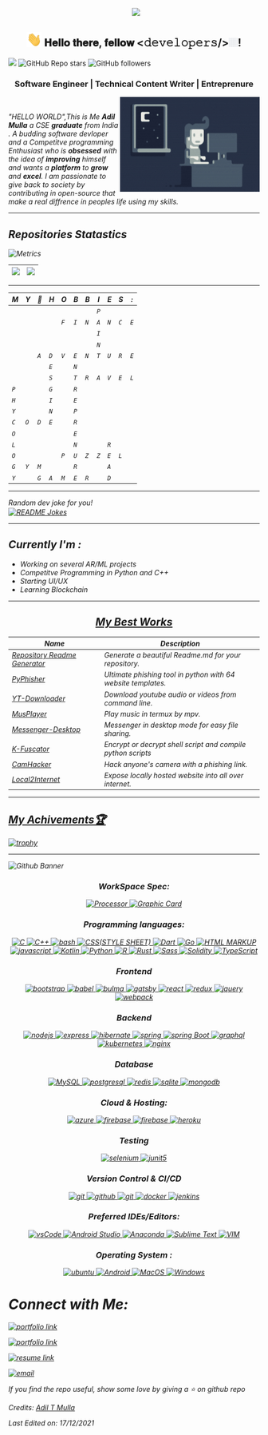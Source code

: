 <p align="center">
  <img src="https://github.com/Adil091/Adil_91/blob/main/readme%20upper.png" height="200"/>
</p>

<div align="center">
<h2><img src="https://github.com/Adil091/Adil091/blob/main/Hi.gif" width="30px"> 𝐇𝐞𝐥𝐥𝐨 𝐭𝐡𝐞𝐫𝐞, 𝐟𝐞𝐥𝐥𝐨𝐰 <𝚍𝚎𝚟𝚎𝚕𝚘𝚙𝚎𝚛𝚜/><img src="https://github.com/Adil091/Adil091/blob/main/giphy.gif" width="18px">!</h2>
</div>



![](https://komarev.com/ghpvc/?username=your-github-Adil091&label=Profile+Views)
<img alt="GitHub Repo stars" src="https://img.shields.io/github/stars/Adil091/Adil_91?style=social">
<img alt="GitHub followers" src="https://img.shields.io/github/followers/Adil091?style=social">

<h3 align="center">Software Engineer | Technical Content Writer | Entreprenure</h3>
<p align="center">
    
<a target="_blank">
  <img align="right" height="190" width="280" alt="GIF" src="https://raw.githubusercontent.com/AVS1508/AVS1508/master/assets/Night-Coding.gif">
</a>
  
<p align="left">
<em>
"HELLO WORLD",This is Me <b>Adil Mulla</b> a <i>CSE</><i> <b>graduate</b> from India </a> . A budding software devloper and a Competitve programming Enthusiast who is <b>obsessed</b> with the idea of <b>improving</b> himself and wants a <b>platform</b> to <b>grow</b> and <b>excel</b>. I am passionate to give back to society by contributing  in open-source  that make a real diffrence in peoples life using my skills.    
</em> 
<br>

  
<hr>
<h2>Repositories Statastics</h2>
<p align="center">
    
![Metrics](https://metrics.lecoq.io/Adil091?template=classic&base.header=0&base.activity=0&base.community=0&base.repositories=0&base.metadata=0&isocalendar=1&languages=1&isocalendar.duration=half-year&languages.limit=8&languages.sections=most-used&languages.colors=github&languages.threshold=0%25&languages.indepth=false&languages.analysis.timeout=15&languages.categories=markup%2C%20programming&languages.recent.categories=markup%2C%20programming&languages.recent.load=300&languages.recent.days=14&config.timezone=Asia%2FCalcutta)

</p>


<img src="https://github-readme-stats-eight-theta.vercel.app/api?username=Adil091&show_icons=true&theme=algolia&include_all_commits=true&count_private=true">|<img src="https://github-readme-streak-stats.herokuapp.com?user=Adil091&theme=tokyonight&hide_border=true&date_format=j%20M%5B%20Y%5D"/>
|---|---|

<hr>

|M|Y|💚|H|O|B|B|I|E|S|:|
| - | - | - | - | - | - | - | - | - | - | - |
| | | | | | | |`P`| | | | | | | | | | | |
| | | | |`F`|`I`|`N`|`A`|`N`|`C`|`E`| | | |
| | | | | | | |`I`| | | | | |
| | | | | | | |`N`| | | | | | |
| | |`A`|`D`|`V`|`E`|`N`|`T`|`U`|`R`|`E`| | | |
| | | |`E`| |`N`| | | | | | | | |
| | | |`S`| |`T`|`R`|`A`|`V`|`E`|`L`| | | |
|`P`| | |`G`||`R`| | | | | | | | |
|`H`| | |`I`| |`E`| | | | | |`C`|| |
|`Y`| | |`N`||`P`| | | | | | | | |
|`C`|`O`|`D`|`E`| |`R`| | | | | |`D`|`Y`| |
|`O`| | | | |`E`| | | | | |`E`| | |
|`L`| | | | |`N`| | |`R`| | | | | |
|`O`| | | |`P`|`U`|`Z`|`Z`|`E`|`L`| | | | |
|`G`|`Y`|`M`| | |`R`| | |`A`| | | | | |
|`Y`| |`G`|`A`|`M`|`E`|`R`| |`D`| | | | | |


<hr>
<i>Random dev joke for you! </i><br>
<a href="https://readme-jokes.vercel.app"><img align="center" src="https://readme-jokes.vercel.app/api" alt="README Jokes"></a>
<hr>

## Currently I'm :

- Working on several AR/ML projects
- Competitve Programming in Python and C++
- Starting UI/UX
- Learning Blockchain

<hr>

<h2 align="center"><u>My Best Works</u></h2>

| Name                  | Description                                                |
| ---------------------------------|--------------------------------------------------------------- |
| _[Repository Readme Generator](https://github.com/KasRoudra/repository-readme-generator)_            | Generate a beautiful Readme.md for your repository.             |
| _[PyPhisher](https://github.com/KasRoudra/pyphisher)_                          | Ultimate phishing tool in python with 64 website templates.     |
| _[YT-Downloader](https://github.com/KasRoudra/YT-Downloader)_                  | Download youtube audio or videos from command line.             |
| _[MusPlayer](https://github.com/KasRoudra/MusPlayer)_                         | Play music in termux by mpv.                                     |
| _[Messenger-Desktop](https://github.com/KasRoudra/messengerdesktop)_           |  Messenger in desktop mode for easy file sharing.                |
| _[K-Fuscator](https://github.com/KasRoudra/k-fuscator)_                       | Encrypt or decrypt shell script and compile python scripts       |
| _[CamHacker](https://github.com/KasRoudra/CamHacker)_                         | Hack anyone's camera with a phishing link.                       |
| _[Local2Internet](https://github.com/KasRoudra/Local2Internet)_               | Expose locally hosted website into all over internet.            |

<hr>

<h2 align="left"><u>My Achivements🏆</u></h2>

[![trophy](https://github-profile-trophy.vercel.app/?username=Adil091)](https://github.com/ryo-ma/github-profile-trophy)

<hr>

![Github Banner](https://github.com/Adil091/Adil_91/blob/main/readme%20lang.png)



<h3 align="center"> WorkSpace Spec:</h3>
<p align="center"> 
  <a href="https://ark.intel.com/content/www/us/en/ark/products/190883/intel-core-i59400f-processor-9m-cache-up-to-4-10-ghz.html" target="_blank">
    <img src="https://img.shields.io/badge/Intel-Core_i5_9th-0071C5?style=for-the-badge&logo=intel&logoColor=white" alt="Processor"/> 
  </a>
  <a href="https://www.nvidia.com/en-in/geforce/graphics-cards/gtx-1660-super/" target="_blank">
    <img src="https://img.shields.io/badge/NVIDIA-GTX1660 Super-76B900?style=for-the-badge&logo=nvidia&logoColor=white" alt="Graphic Card"/> 
  </a>
</p>
    
<h3 align="center"> Programming languages:</h3>
 <p align="center"> 
  <a href="https://www.learn-c.org" target="_blank">
    <img src="https://img.shields.io/badge/c-%2300599C.svg?style=for-the-badge&logo=c&logoColor=white" alt="C"/> 
  </a>
  <a href="https://www.cplusplus.com/doc/tutorial/" target="_blank">
    <img src="https://img.shields.io/badge/c++-%2300599C.svg?style=for-the-badge&logo=c%2B%2B&logoColor=white" alt="C++"/> 
  </a>
<a href="https://www.tutorialspoint.com/unix/shell_scripting.htm" target="_blank">
    <img src="https://img.shields.io/badge/shell_script-%23121011.svg?style=for-the-badge&logo=gnu-bash&logoColor=white" alt="bash"/> 
  </a>
<a href="https://www.w3schools.com/css/" target="_blank">
    <img src="https://img.shields.io/badge/css3-%231572B6.svg?style=for-the-badge&logo=css3&logoColor=white" alt="CSS(STYLE SHEET)"/> 
  </a>
<a href="https://dart.dev/tutorials" target="_blank">
    <img src="https://img.shields.io/badge/dart-%230175C2.svg?style=for-the-badge&logo=dart&logoColor=white" alt="Dart"/> 
  </a>
<a href="https://www.tutorialspoint.com/go/index.htm" target="_blank">
    <img src="https://img.shields.io/badge/go-%2300ADD8.svg?style=for-the-badge&logo=go&logoColor=white" alt="Go"/> 
  </a>
<a href="https://www.w3.org/html/" target="_blank">
    <img src="https://img.shields.io/badge/html-E34F26.svg?style=for-the-badge&logo=html5&logoColor=white" alt="HTML MARKUP"/> 
  </a>
<a href="https://developer.mozilla.org/en-US/docs/Web/JavaScript" target="_blank"> 
    <img src="https://img.shields.io/badge/Javascript-F7DF1E.svg?style=for-the-badge&logo=javascript&logoColor=black"alt="javascript"/>
  </a>

<a href="https://www.programiz.com/kotlin-programming" target="_blank">
    <img src="https://img.shields.io/badge/kotlin-%230095D5.svg?style=for-the-badge&logo=kotlin&logoColor=white" alt="Kotlin"/> 
  </a>

<a href="https://www.tutorialspoint.com/python/index.htm" target="_blank">
    <img src="https://img.shields.io/badge/python-3670A0?style=for-the-badge&logo=python&logoColor=ffdd54" alt=" Python"/> 
  </a>

<a href="https://www.javatpoint.com/r-tutorial" target="_blank">
    <img src="https://img.shields.io/badge/r-%23276DC3.svg?style=for-the-badge&logo=r&logoColor=white" alt="R"/> 
  </a>

<a href="https://www.rust-lang.org/learn" target="_blank">
    <img src="https://img.shields.io/badge/rust-%23000000.svg?style=for-the-badge&logo=rust&logoColor=white" alt="Rust"/> 
  </a>

<a href="https://www.w3schools.com/sass/" target="_blank">
    <img src="https://img.shields.io/badge/SASS-hotpink.svg?style=for-the-badge&logo=SASS&logoColor=white" alt="Sass"/> 
  </a>

<a href="https://soliditylang.org" target="_blank">
    <img src="https://img.shields.io/badge/Solidity-%23363636.svg?style=for-the-badge&logo=solidity&logoColor=white" alt="Solidity"/> 
  </a>

<a href="https://www.typescriptlang.org/" target="_blank">
    <img src="https://img.shields.io/badge/typescript-3178C6.svg?style=for-the-badge&logo=typescript&logoColor=white" alt="TypeScript"/> 
  </a>

 </p>

<h3 align="center">Frontend</h3>
<p align="center">
      <a href="https://getbootstrap.com" target="_blank">
    <img src="https://img.shields.io/badge/bootstrap-7952B3.svg?style=for-the-badge&logo=bootstrap&logoColor=white"
      alt="bootstrap"/>
  </a>
  <a href="https://babeljs.io/" target="_blank">
    <img src="https://img.shields.io/badge/babel-F9DC3E.svg?style=for-the-badge&logo=babel&logoColor=black" alt="babel"/> 
  </a>
  <a href="https://bulma.io/" target="_blank">
    <img src="https://img.shields.io/badge/bulma-00D1B2.svg?style=for-the-badge&logo=bulma&logoColor=white"
      alt="bulma"/>
  </a>
  <a href="https://www.gatsbyjs.com/" target="_blank">
    <img src="https://img.shields.io/badge/gatsbyjs-663399.svg?style=for-the-badge&logo=gatsby&logoColor=white" alt="gatsby" />
  </a>
  <a href="https://reactjs.org/" target="_blank"> 
    <img src="https://img.shields.io/badge/reactjs-61DAFB.svg?style=for-the-badge&logo=react&logoColor=black"
      alt="react"/> 
  </a>
  <a href="https://redux.js.org" target="_blank"> 
    <img src="https://img.shields.io/badge/redux-764ABC.svg?style=for-the-badge&logo=redux&logoColor=white" alt="redux"/> 
  </a> 
  <a href="https://jquery.com/" target="_blank">
    <img src="https://img.shields.io/badge/jquery-0769AD.svg?style=for-the-badge&logo=jquery&logoColor=white" alt="jquery"/> 
  </a>
  <a href="https://webpack.js.org" target="_blank">
    <img src="https://img.shields.io/badge/webpack-8DD6F9.svg?style=for-the-badge&logo=webpack&logoColor=black"
      alt="webpack"/>
  </a>
</p>

<h3 align="center">Backend</h3>
<p align="center">
  <a href="https://nodejs.org" target="_blank"> 
    <img src="https://img.shields.io/badge/node.js-339933.svg?style=for-the-badge&logo=nodedotjs&logoColor=white"
      alt="nodejs"/> 
  </a>
  <a href="https://expressjs.com" target="_blank">
    <img src="https://img.shields.io/badge/express-000000.svg?style=for-the-badge&logo=express&logoColor=white"
      alt="express" />
  <a href="https://hibernate.org/" target="_blank"> 
    <img src="https://img.shields.io/badge/hibernate-59666C.svg?style=for-the-badge&logo=hibernate&logoColor=white" alt="hibernate " /> 
  </a>
    <a href="https://spring.io/" target="_blank"> 
      <img src="https://img.shields.io/badge/spring%20IOC-6DB33F.svg?style=for-the-badge&logo=spring&logoColor=white" alt="spring" /> 
  </a>
  <a href="https://spring.io/" target="_blank"> 
    <img src="https://img.shields.io/badge/spring%20boot-6DB33F.svg?style=for-the-badge&logo=springboot&logoColor=white" alt="spring Boot" /> 
  </a>
  <a href="https://graphql.org" target="_blank">
    <img src="https://img.shields.io/badge/graphql-E10098.svg?style=for-the-badge&logo=graphql&logoColor=white" alt="graphql" />
  </a>
  <a href="https://kubernetes.io" target="_blank"> 
    <img src="https://img.shields.io/badge/kubernetes-326CE5.svg?style=for-the-badge&logo=kubernetes&logoColor=white" alt="kubernetes"/>
  </a>
  <a href="https://www.nginx.com" target="_blank"> 
    <img src="https://img.shields.io/badge/nginx-009639.svg?style=for-the-badge&logo=nginx&logoColor=white" 
      alt="nginx"/> 
  </a> 
</p>

<h3 align="center">Database</h3>
<p align="center">
  <a href="https://www.tutorialspoint.com/mongodb/index.htm" target="_blank">
    <img src="https://img.shields.io/badge/mysql-%2300f.svg?style=for-the-badge&logo=mysql&logoColor=white" alt="MySQL"/> 
  </a>
  <a href="https://www.postgresql.org" target="_blank"> 
    <img src="https://img.shields.io/badge/postgreSQL-4169E1.svg?style=for-the-badge&logo=postgresql&logoColor=white"
      alt="postgresql"/> 
  </a>
  <a href="https://redis.io" target="_blank"> 
    <img src="https://img.shields.io/badge/redis-DC382D.svg?style=for-the-badge&logo=redis&logoColor=white"
      alt="redis"/>
  </a>
  <a href="https://www.sqlite.org/" target="_blank"> 
    <img src="https://img.shields.io/badge/sqlite-003B57.svg?style=for-the-badge&logo=sqlite&logoColor=white"
      alt="sqlite"/> 
  </a>
  <a href="https://www.mongodb.com/" target="_blank"> 
    <img src="https://img.shields.io/badge/mongodb-47A248.svg?style=for-the-badge&logo=mongodb&logoColor=white"
      alt="mongodb"/> 
  </a> 
</p>

<h3 align="center">Cloud & Hosting:</h3>
<p align="center">
  <a href="https://azure.microsoft.com/en-in/" target="_blank">
    <img  src="https://img.shields.io/badge/Azure-0078D4?style=for-the-badge&logo=microsoftazure&logoColor=white" alt="azure"/> 
  </a>
  <a href="https://firebase.google.com/" target="_blank">
    <img src="https://img.shields.io/badge/firebase-FFCA28.svg?style=for-the-badge&logo=firebase&logoColor=black" alt="firebase"/>
  </a>
  <a href="https://netlify.com/" target="_blank">
    <img src="https://img.shields.io/badge/netlify-00C7B7.svg?style=for-the-badge&logo=netlify&logoColor=black" alt="firebase"/>
  </a>
  <a href="https://heroku.com" target="_blank"> 
    <img src="https://img.shields.io/badge/heroku-430098.svg?style=for-the-badge&logo=heroku&logoColor=white"
      alt="heroku"/> 
  </a> 
</p>

<h3 align="center">Testing</h3>
<p align="center"> 
  <a href="https://www.selenium.dev" target="_blank"> 
    <img src="https://img.shields.io/badge/selenium-43B02A.svg?style=for-the-badge&logo=selenium&logoColor=white"
      alt="selenium" /> 
  </a> 
  <a href="https://junit.org/junit5/" target="_blank"> 
    <img src="https://img.shields.io/badge/junit-25A162.svg?style=for-the-badge&logo=junit5&logoColor=white" alt="junit5" /> 
  </a> 
</p>

<h3 align="center">Version Control & CI/CD</h3>
<p align="center">
  <a href="https://git-scm.com/" target="_blank">
    <img src="https://img.shields.io/badge/git-F05032.svg?style=for-the-badge&logo=git&logoColor=white"
      alt="git"/>
  </a>
  <a href="https://github.com/ELanza-48" target="_blank">
    <img src="https://img.shields.io/badge/github-181717.svg?style=for-the-badge&logo=github&logoColor=white" alt="github" />
  </a>
  <a href="https://gitlab.com/Elanza-48" target="_blank">
    <img src="https://img.shields.io/badge/gitlab-181717.svg?style=for-the-badge&logo=gitlab&logoColor=white"
      alt="git"/>
  </a>
    <a href="https://www.docker.com/" target="_blank">
    <img src="https://img.shields.io/badge/docker-2496ED.svg?style=for-the-badge&logo=docker&logoColor=white"
      alt="docker"/>
  </a>
  <a href="https://www.jenkins.io" target="_blank"> 
    <img src="https://img.shields.io/badge/jenkins-D24939.svg?style=for-the-badge&logo=jenkins&logoColor=white" alt="jenkins"/> 
  </a>
</p>

<h3 align="center"> Preferred IDEs/Editors:</h3>
    <p align="center"> 
  <a href="https://code.visualstudio.com/" target="_blank">
    <img src="https://img.shields.io/badge/vscode-007ACC.svg?style=for-the-badge&logo=visualstudiocode&logoColor=white" alt="vsCode"/> 
  </a>
    <a href="https://developer.android.com/" target="_blank"> 
    <img src="https://img.shields.io/badge/Android%20Studio-3DDC84.svg?style=for-the-badge&logo=android-studio&logoColor=white" alt= "Android Studio"/>
  </a>
    <a href="https://www.anaconda.com" target="_blank"> 
    <img src="https://img.shields.io/badge/Anaconda-%2344A833.svg?style=for-the-badge&logo=anaconda&logoColor=white" alt= "Anaconda"/>
  </a>
    <a href="https://www.sublimetext.com" target="_blank"> 
    <img src="https://img.shields.io/badge/sublime_text-%23575757.svg?style=for-the-badge&logo=sublime-text&logoColor=important" alt= "Sublime Text"/>
  </a>
    <a href="https://www.vim.org" target="_blank"> 
    <img src="https://img.shields.io/badge/VIM-%2311AB00.svg?style=for-the-badge&logo=vim&logoColor=white" alt= "VIM"/>
  </a>
   </p>

    
   <h3 align="center">Operating System :</h3>
    <p align="center"> 
  <a href="https://ubuntu.com/" target="_blank"> 
    <img src="https://img.shields.io/badge/ubuntu-E95420.svg?style=for-the-badge&logo=ubuntu&logoColor=white" alt="ubuntu"/>
  </a>
    <a href="https://www.android.com/" target="_blank"> 
    <img src="https://img.shields.io/badge/Android-3DDC84?style=for-the-badge&logo=android&logoColor=white" alt= "Android"/>
  </a>
    <a href="https://www.apple.com/in/macos" target="_blank"> 
    <img src="https://img.shields.io/badge/mac%20os-000000?style=for-the-badge&logo=macos&logoColor=F0F0F0" alt= "MacOS"/>
  </a>
    <a href="https://www.microsoft.com/en-in/windows?r=1" target="_blank"> 
    <img src="https://img.shields.io/badge/Windows-0078D6?style=for-the-badge&logo=windows&logoColor=white" alt= "Windows"/>
  </a>
   </p>



# Connect with Me:

<!-- My Portfolio: [https://tanaytoshniwal.me](https://tanaytoshniwal.me) -->

[<img alt="portfolio link" src="https://img.shields.io/badge/My%20Portfolio-https%3A%2F%2Ftanaytoshniwal.me-brightgreen" />](https://tanaytoshniwal.me) 

[<img alt="portfolio link" src="https://img.shields.io/badge/My%20Blogs-https%3A%2F%2Ftanaytoshniwal.com-red" />](https://tanaytoshniwal.com) 

[<img alt="resume link" src="https://img.shields.io/badge/My%20CV-Download%20my%20Resume-blue" />](https://tanaytoshniwal.me/assets/tanay-toshniwal-resume.pdf)

[<img alt="email" src="https://img.shields.io/badge/Email%20me-tanaytoshniwal98%40gmail.me-orange" />](mailto:tanaytoshniwal98@gmail.me) 


If you find the repo useful, show some love by giving a ⭐ on github repo

Credits: [Adil T Mulla](https://github.com/Adil091)

Last Edited on: 17/12/2021

